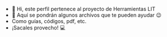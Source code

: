 - 👋 Hi, este perfil pertenece al proyecto de Herramientas LIT
- 👀 Aquí se pondrán algunos archivos que te pueden ayudar 😉
- Como guías, códigos, pdf, etc. 
- ¡Sacales provecho! 💻

<!---
HerramientasLIT/HerramientasLIT is a ✨ special ✨ repository because its `README.md` (this file) appears on your GitHub profile.
You can click the Preview link to take a look at your changes.
--->
